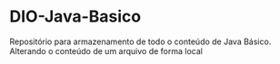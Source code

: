# DIO-Java-Basico
Repositório para armazenamento de todo o conteúdo de Java Básico.
Alterando o conteúdo de um arquivo de forma local